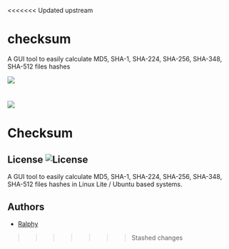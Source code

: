 <<<<<<< Updated upstream
# checksum
A GUI tool to easily calculate MD5, SHA-1, SHA-224, SHA-256, SHA-348, SHA-512 files hashes

![](http://i.imgur.com/3bC9YeY.png)

![](http://i.imgur.com/0IMdWMv.png)
=======
# Checksum
## License ![License](https://img.shields.io/badge/license-GPLv2-green.svg)
A GUI tool to easily calculate MD5, SHA-1, SHA-224, SHA-256, SHA-348, SHA-512 files hashes in Linux Lite / Ubuntu based systems.

## Authors
- [Ralphy](https://github.com/ralphys)
>>>>>>> Stashed changes
